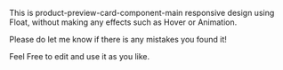 This is product-preview-card-component-main responsive design using Float, without making any effects such as Hover or Animation.

Please do let me know if there is any mistakes you found it!

Feel Free to edit and use it as you like.
